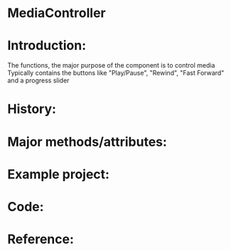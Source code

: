 # MediaController
# Introduction:
The functions, the major purpose of the component is to control media Typically contains the buttons like "Play/Pause", "Rewind", "Fast Forward" and a progress slider
# History:
# Major methods/attributes:
# Example project:
# Code:
# Reference:
  
